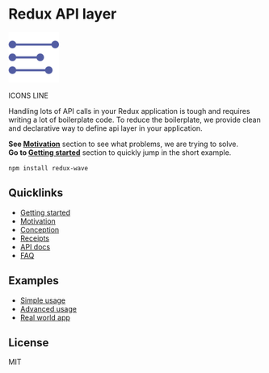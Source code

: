 # Redux API layer
<img width="100" src="https://raw.githubusercontent.com/1ven/redux-api/master/logo.svg?sanitize=true" />

ICONS LINE

Handling lots of API calls in your Redux application is tough and requires writing a lot of boilerplate code. To reduce the boilerplate, we provide clean and declarative way to define api layer in your application.

**See [Motivation]()** section to see what problems, we are trying to solve.
<br/>**Go to [Getting started]()** section to quickly jump in the short example.
```
npm install redux-wave
```
## Quicklinks
- [Getting started]()
- [Motivation]()
- [Conception]()
- [Receipts]()
- [API docs]()
- [FAQ]()
## Examples
- [Simple usage]()
- [Advanced usage]()
- [Real world app]()
## License
MIT
